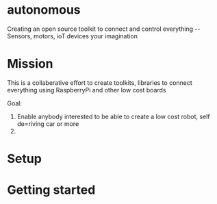 # autonomous
Creating an open source toolkit to connect and control everything -- Sensors, motors, ioT devices your imagination
# Mission
This  is a collaberative effort to create toolkits, libraries to connect everything using RaspberryPi and other low cost boards

Goal:
1) Enable anybody interested to be able to create a low cost robot, self de=riving car or more
2) 

# Setup

# Getting started
